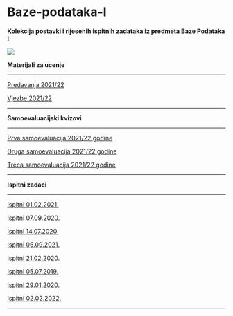 # Baze-podataka-I


**Kolekcija postavki i rijesenih ispitnih zadataka iz predmeta Baze Podataka I**
<br>


![](https://komarev.com/ghpvc/?username=Baze-podataka-I&label=Broj+posjeta:)


**Materijali za ucenje**

<hr>


[Predavanja 2021/22](https://edufit-my.sharepoint.com/personal/rijad_azemi_edu_fit_ba/_layouts/15/onedrive.aspx?ct=1634655380275&or=Teams%2DHL&originalPath=aHR0cHM6Ly9lZHVmaXQtbXkuc2hhcmVwb2ludC5jb20vOmY6L2cvcGVyc29uYWwvcmlqYWRfYXplbWlfZWR1X2ZpdF9iYS9FbG5XRWxCeGYtVkJvanRQZjNmZ2NNOEJUZ0p3UE9TdVlkdVIwNUFBOEtuSzRnP3J0aW1lPUV0T29uaENUMlVn&id=%2Fpersonal%2Frijad%5Fazemi%5Fedu%5Ffit%5Fba%2FDocuments%2FFakultet%20Informacijskih%20Tehnologija%2FFIT%20%2D%20II%20Godina%20Snimci%2FPredavanja%2FBP%20Predavanja)

[Vjezbe 2021/22](https://edufit-my.sharepoint.com/personal/rijad_azemi_edu_fit_ba/_layouts/15/onedrive.aspx?ct=1634655380275&or=Teams%2DHL&originalPath=aHR0cHM6Ly9lZHVmaXQtbXkuc2hhcmVwb2ludC5jb20vOmY6L2cvcGVyc29uYWwvcmlqYWRfYXplbWlfZWR1X2ZpdF9iYS9FbG5XRWxCeGYtVkJvanRQZjNmZ2NNOEJUZ0p3UE9TdVlkdVIwNUFBOEtuSzRnP3J0aW1lPUV0T29uaENUMlVn&id=%2Fpersonal%2Frijad%5Fazemi%5Fedu%5Ffit%5Fba%2FDocuments%2FFakultet%20Informacijskih%20Tehnologija%2FFIT%20%2D%20II%20Godina%20Snimci%2FVjezbe%2FBP%20Vjezbe)


<hr>

**Samoevaluacijski kvizovi**


<hr>

[Prva samoevaluacija 2021/22 godine](https://www.classmarker.com/online-test/start/?quiz=qry61e7428cb21f1)

[Druga samoevaluacija 2021/22 godine](https://github.com/Infinity-Vault/Baze-podataka-I/tree/main/Samoevaulacije%202021-22/Druga%20samoevaluacija)

[Treca samoevaluacija 2021/22 godine](https://github.com/Infinity-Vault/Baze-podataka-I/tree/main/Samoevaulacije%202021-22/Treca%20samoevaluacija)

<hr>

**Ispitni zadaci**
<hr>

[Ispitni 01.02.2021.](https://github.com/Infinity-Vault/Baze-podataka-I/tree/main/Ispitni%20zadaci/01.02.2021)

[Ispitni 07.09.2020.](https://github.com/Infinity-Vault/Baze-podataka-I/tree/main/Ispitni%20zadaci/07.09.2020)

[Ispitni 14.07.2020.](https://github.com/Infinity-Vault/Baze-podataka-I/tree/main/Ispitni%20zadaci/14.07.2020)

[Ispitni 06.09.2021.](https://github.com/Infinity-Vault/Baze-podataka-I/tree/main/Ispitni%20zadaci/06.09.2021)

[Ispitni 21.02.2020.](https://github.com/Infinity-Vault/Baze-podataka-I/tree/main/Ispitni%20zadaci/21.02.2020)

[Ispitni 05.07.2019.](https://github.com/Infinity-Vault/Baze-podataka-I/tree/main/Ispitni%20zadaci/05.07.2019)

[Ispitni 29.01.2020.](https://github.com/Infinity-Vault/Baze-podataka-I/tree/main/Ispitni%20zadaci/29.01.2020)

[Ispitni 02.02.2022.](https://github.com/Infinity-Vault/Baze-podataka-I/tree/main/Ispitni%20zadaci/02.02.2022)
<hr>